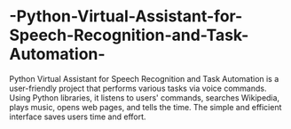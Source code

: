 # -Python-Virtual-Assistant-for-Speech-Recognition-and-Task-Automation-
Python Virtual Assistant for Speech Recognition and Task Automation is a user-friendly project that performs various tasks via voice commands. Using Python libraries, it listens to users' commands, searches Wikipedia, plays music, opens web pages, and tells the time. The simple and efficient interface saves users time and effort.
